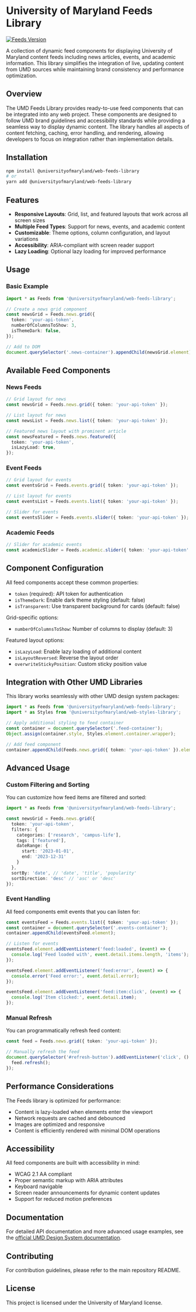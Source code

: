 # University of Maryland Feeds Library

[![Feeds Version](https://img.shields.io/badge/Feeds-v1.0.0-blue)](https://www.npmjs.com/package/@universityofmaryland/web-feeds-library)

A collection of dynamic feed components for displaying University of Maryland content feeds including news articles, events, and academic information. This library simplifies the integration of live, updating content from UMD sources while maintaining brand consistency and performance optimization.

## Overview

The UMD Feeds Library provides ready-to-use feed components that can be integrated into any web project. These components are designed to follow UMD brand guidelines and accessibility standards while providing a seamless way to display dynamic content. The library handles all aspects of content fetching, caching, error handling, and rendering, allowing developers to focus on integration rather than implementation details.

## Installation

```bash
npm install @universityofmaryland/web-feeds-library
# or
yarn add @universityofmaryland/web-feeds-library
```

## Features

- **Responsive Layouts**: Grid, list, and featured layouts that work across all screen sizes
- **Multiple Feed Types**: Support for news, events, and academic content
- **Customizable**: Theme options, column configuration, and layout variations
- **Accessibility**: ARIA-compliant with screen reader support
- **Lazy Loading**: Optional lazy loading for improved performance

## Usage

### Basic Example

```typescript
import * as Feeds from '@universityofmaryland/web-feeds-library';

// Create a news grid component
const newsGrid = Feeds.news.grid({
  token: 'your-api-token',
  numberOfColumnsToShow: 3,
  isThemeDark: false,
});

// Add to DOM
document.querySelector('.news-container').appendChild(newsGrid.element);
```

## Available Feed Components

### News Feeds

```typescript
// Grid layout for news
const newsGrid = Feeds.news.grid({ token: 'your-api-token' });

// List layout for news
const newsList = Feeds.news.list({ token: 'your-api-token' });

// Featured news layout with prominent article
const newsFeatured = Feeds.news.featured({
  token: 'your-api-token',
  isLazyLoad: true,
});
```

### Event Feeds

```typescript
// Grid layout for events
const eventsGrid = Feeds.events.grid({ token: 'your-api-token' });

// List layout for events
const eventsList = Feeds.events.list({ token: 'your-api-token' });

// Slider for events
const eventsSlider = Feeds.events.slider({ token: 'your-api-token' });
```

### Academic Feeds

```typescript
// Slider for academic events
const academicSlider = Feeds.academic.slider({ token: 'your-api-token' });
```

## Component Configuration

All feed components accept these common properties:

- `token` (required): API token for authentication
- `isThemeDark`: Enable dark theme styling (default: false)
- `isTransparent`: Use transparent background for cards (default: false)

Grid-specific options:

- `numberOfColumnsToShow`: Number of columns to display (default: 3)

Featured layout options:

- `isLazyLoad`: Enable lazy loading of additional content
- `isLayoutReversed`: Reverse the layout order
- `overwriteStickyPosition`: Custom sticky position value

## Integration with Other UMD Libraries

This library works seamlessly with other UMD design system packages:

```typescript
import * as Feeds from '@universityofmaryland/web-feeds-library';
import * as Styles from '@universityofmaryland/web-styles-library';

// Apply additional styling to feed container
const container = document.querySelector('.feed-container');
Object.assign(container.style, Styles.element.container.wrapper);

// Add feed component
container.appendChild(Feeds.news.grid({ token: 'your-api-token' }).element);
```

## Advanced Usage

### Custom Filtering and Sorting

You can customize how feed items are filtered and sorted:

```typescript
import * as Feeds from '@universityofmaryland/web-feeds-library';

const newsGrid = Feeds.news.grid({
  token: 'your-api-token',
  filters: {
    categories: ['research', 'campus-life'],
    tags: ['featured'],
    dateRange: {
      start: '2023-01-01',
      end: '2023-12-31'
    }
  },
  sortBy: 'date', // 'date', 'title', 'popularity'
  sortDirection: 'desc' // 'asc' or 'desc'
});
```

### Event Handling

All feed components emit events that you can listen for:

```typescript
const eventsFeed = Feeds.events.list({ token: 'your-api-token' });
const container = document.querySelector('.events-container');
container.appendChild(eventsFeed.element);

// Listen for events
eventsFeed.element.addEventListener('feed:loaded', (event) => {
  console.log('Feed loaded with', event.detail.items.length, 'items');
});

eventsFeed.element.addEventListener('feed:error', (event) => {
  console.error('Feed error:', event.detail.error);
});

eventsFeed.element.addEventListener('feed:item:click', (event) => {
  console.log('Item clicked:', event.detail.item);
});
```

### Manual Refresh

You can programmatically refresh feed content:

```typescript
const feed = Feeds.news.grid({ token: 'your-api-token' });

// Manually refresh the feed
document.querySelector('#refresh-button').addEventListener('click', () => {
  feed.refresh();
});
```

## Performance Considerations

The Feeds library is optimized for performance:
- Content is lazy-loaded when elements enter the viewport
- Network requests are cached and debounced
- Images are optimized and responsive
- Content is efficiently rendered with minimal DOM operations

## Accessibility

All feed components are built with accessibility in mind:
- WCAG 2.1 AA compliant
- Proper semantic markup with ARIA attributes
- Keyboard navigable
- Screen reader announcements for dynamic content updates
- Support for reduced motion preferences

## Documentation

For detailed API documentation and more advanced usage examples, see the [official UMD Design System documentation](https://umd-digital.github.io/design-system/feeds/).

## Contributing

For contribution guidelines, please refer to the main repository README.

## License

This project is licensed under the University of Maryland license.
